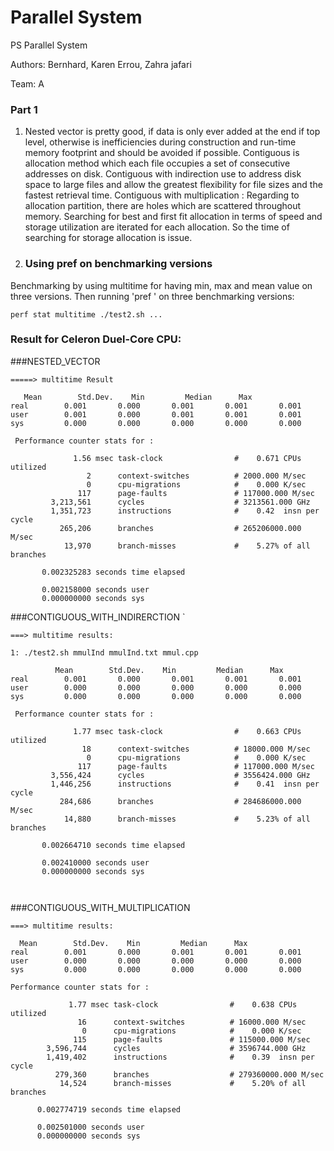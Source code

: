 # Parallel System
PS Parallel System

Authors: Bernhard, Karen Errou, Zahra jafari

Team: A

### Part 1

1. Nested vector is pretty good, if data is only ever added at the end if top level, otherwise is inefficiencies during construction
and run-time memory footprint and should be avoided if possible.
Contiguous is allocation method which each file occupies a set of consecutive addresses on disk.
Contiguous with indirection use to address disk space to large files and allow the greatest flexibility for file sizes and
the fastest retrieval time.
Contiguous with multiplication : Regarding to allocation partition, there are holes which are scattered throughout 
memory. Searching for best and first fit allocation in terms of speed and storage utilization are iterated for each allocation.
So the time of searching for storage allocation is issue.
 

2. ### Using pref on benchmarking versions


Benchmarking by using multitime for having min, max and mean value on three versions. 
Then running  'pref ' on three benchmarking versions:

`perf stat multitime ./test2.sh ...`

  ### Result for Celeron Duel-Core CPU:
  
  
###NESTED_VECTOR
  
`=====> multitime Result`

```
   Mean        Std.Dev.    Min         Median      Max
real        0.001       0.000       0.001       0.001       0.001       
user        0.001       0.000       0.001       0.001       0.001       
sys         0.000       0.000       0.000       0.000       0.000       

 Performance counter stats for :

              1.56 msec task-clock                #    0.671 CPUs utilized          
                 2      context-switches          # 2000.000 M/sec                  
                 0      cpu-migrations            #    0.000 K/sec                  
               117      page-faults               # 117000.000 M/sec                
         3,213,561      cycles                    # 3213561.000 GHz                 
         1,351,723      instructions              #    0.42  insn per cycle         
           265,206      branches                  # 265206000.000 M/sec             
            13,970      branch-misses             #    5.27% of all branches        

       0.002325283 seconds time elapsed

       0.002158000 seconds user
       0.000000000 seconds sys

```

 ###CONTIGUOUS_WITH_INDIRERCTION `
 
  ```
  ===> multitime results:
  
  1: ./test2.sh mmulInd mmulInd.txt mmul.cpp
  
            Mean        Std.Dev.    Min         Median      Max
  real        0.001       0.000       0.001       0.001       0.001       
  user        0.000       0.000       0.000       0.000       0.000       
  sys         0.000       0.000       0.000       0.000       0.000       
  
   Performance counter stats for :
  
                1.77 msec task-clock                #    0.663 CPUs utilized          
                  18      context-switches          # 18000.000 M/sec                 
                   0      cpu-migrations            #    0.000 K/sec                  
                 117      page-faults               # 117000.000 M/sec                
           3,556,424      cycles                    # 3556424.000 GHz                 
           1,446,256      instructions              #    0.41  insn per cycle         
             284,686      branches                  # 284686000.000 M/sec             
              14,880      branch-misses             #    5.23% of all branches        
  
         0.002664710 seconds time elapsed
  
         0.002410000 seconds user
         0.000000000 seconds sys
  
            
 ```
 
 
  ###CONTIGUOUS_WITH_MULTIPLICATION 
  
  ```
 ===> multitime results: 
 
    Mean        Std.Dev.    Min         Median      Max
 real        0.001       0.000       0.001       0.001       0.001       
 user        0.000       0.000       0.000       0.000       0.000       
 sys         0.000       0.000       0.000       0.000       0.000       
 
  Performance counter stats for :
 
               1.77 msec task-clock                #    0.638 CPUs utilized          
                 16      context-switches          # 16000.000 M/sec                 
                  0      cpu-migrations            #    0.000 K/sec                  
                115      page-faults               # 115000.000 M/sec                
          3,596,744      cycles                    # 3596744.000 GHz                 
          1,419,402      instructions              #    0.39  insn per cycle         
            279,360      branches                  # 279360000.000 M/sec             
             14,524      branch-misses             #    5.20% of all branches        
 
        0.002774719 seconds time elapsed
 
        0.002501000 seconds user
        0.000000000 seconds sys
 
 


```
 